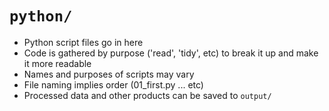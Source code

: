 # `python/`

* Python script files go in here
* Code is gathered by purpose ('read', 'tidy', etc) to break it up and make it more readable
* Names and purposes of scripts may vary
* File naming implies order (01_first.py ... etc)
* Processed data and other products can be saved to `output/`
